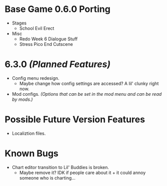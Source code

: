 # Base Game 0.6.0 Porting

- Stages
	- School Evil Erect
- Misc
	- Redo Week 6 Dialogue Stuff
	- Stress Pico End Cutscene

# 6.3.0 *(Planned Features)*

- Config menu redesign.
	- Maybe change how config settings are accessed? A lil' clunky right now.
- Mod configs. *(Options that can be set in the mod menu and can be read by mods.)*

# Possible Future Version Features

- Localiztion files.

# Known Bugs

- Chart editor transition to Lil' Buddies is broken.
	- Maybe remove it? IDK if people care about it + it could annoy someone who is charting...